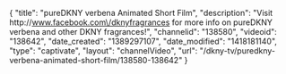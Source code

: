 {
    "title": "pureDKNY verbena Animated Short Film",
    "description": "Visit http:\/\/www.facebook.com\/dknyfragrances for more info on pureDKNY verbena and other DKNY fragrances!",
    "channelid": "138580",
    "videoid": "138642",
    "date_created": "1389297107",
    "date_modified": "1418181140",
    "type": "captivate",
    "layout": "channelVideo",
    "url": "\/dkny-tv\/puredkny-verbena-animated-short-film\/138580-138642"
}